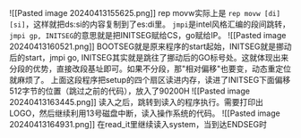 ![[Pasted image 20240413155625.png]]
rep movw实际上是 `rep movw [di] [si]`，这样就把ds:si的内容复制到了es:di里。
`jmpi`是intel风格汇编的段间跳转，`jmpi gp, INITSEG`的意思就是把INITSEG赋给CS，go赋给IP。
![[Pasted image 20240413160521.png]]
BOOTSEG就是原来程序的start起始，INITSEG就是挪动后的start，jmpi go, INITSEG其实就是跳往了挪动后的GO标号处。这就体现出来分段的优势，直接改段基址即可。如果不分段，那"相对偏移"也要变，动态重定位就麻烦了。
上面这段程序把setup的四个扇区读进内存，读进了INITSEG下面偏移512字节的位置（跳过之前的代码），放入了90200H
![[Pasted image 20240413163445.png]]
读入之后，跳转到读入的程序执行。需要打印出LOGO，然后继续利用13号磁盘中断，读入操作系统的代码。
![[Pasted image 20240413164931.png]]
在read_it里继续读入system，当到达ENDSEG时